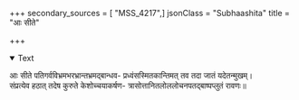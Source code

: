 +++
secondary_sources = [ "MSS_4217",]
jsonClass = "Subhaashita"
title = "आः सीते"

+++

<details open><summary>Text</summary>

आः सीते पतिगर्वविभ्रमभरभ्रान्तभ्रमद्बान्धव- प्रध्वंसस्मितकान्तिमत् तव तदा जातं यदेतन्मुखम्।  
संप्रत्येव हठात् तदेष कुरुते केशोच्चयाकर्षण- त्रासोत्तानितलोललोचनपतद्बाष्पप्लुतं रावणः॥
</details>
